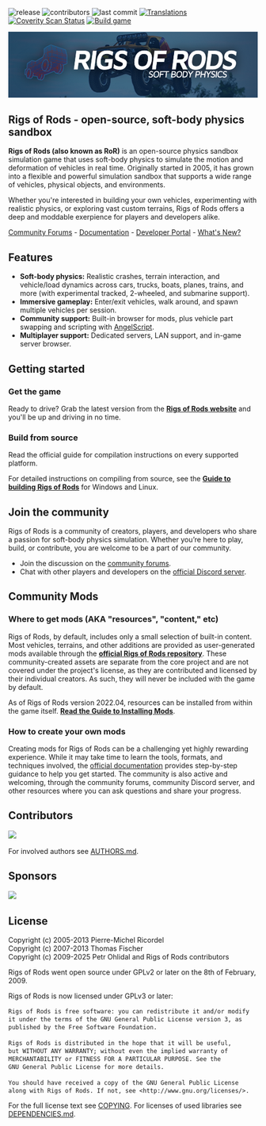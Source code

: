 ![release](https://flat.badgen.net/github/release/RigsOfRods/rigs-of-rods)
![contributors](https://flat.badgen.net/github/contributors/RigsOfRods/rigs-of-rods)
![last commit](https://flat.badgen.net/github/last-commit/RigsOfRods/rigs-of-rods)
[![Translations](https://hosted.weblate.org/widgets/rigs-of-rods/-/game/svg-badge.svg)](https://hosted.weblate.org/projects/rigs-of-rods/)
[![Coverity Scan Status](https://img.shields.io/coverity/scan/16646.svg?style=flat-square)](https://scan.coverity.com/projects/rigsofrods-rigs-of-rods)
[![Build game](https://github.com/RigsOfRods/rigs-of-rods/workflows/Build%20game/badge.svg)](https://github.com/RigsOfRods/rigs-of-rods/actions?query=workflow%3A%22Build+game%22)


![Rigs of Rods](doc/images/RoR_Banner.png)

## Rigs of Rods - open-source, soft-body physics sandbox

**Rigs of Rods (also known as RoR)** is an open-source physics sandbox simulation game that uses soft-body physics to simulate the motion and deformation of vehicles in real time. Originally started in 2005, it has grown into a flexible and powerful simulation sandbox that supports a wide range of vehicles, physical objects, and environments.

Whether you're interested in building your own vehicles, experimenting with realistic physics, or exploring vast custom terrains, Rigs of Rods offers a deep and moddable exerpience for players and developers alike.

[Community Forums](https://forum.rigsofrods.org/) -
[Documentation](https://docs.rigsofrods.org/) -
[Developer Portal](https://developer.rigsofrods.org/) -
[What's New?](https://forum.rigsofrods.org/forums/announcements.44/)

## Features

* **Soft-body physics:** Realistic crashes, terrain interaction, and vehicle/load dynamics across cars, trucks, boats, planes, trains, and more (with experimental tracked, 2-wheeled, and submarine support).
* **Immersive gameplay:** Enter/exit vehicles, walk around, and spawn multiple vehicles per session.
* **Community support:** Built-in browser for mods, plus vehicle part swapping and scripting with [AngelScript](https://www.angelcode.com/angelscript/).
* **Multiplayer support:** Dedicated servers, LAN support, and in-game server browser.

## Getting started

### Get the game

Ready to drive? Grab the latest version from the **[Rigs of Rods website](https://www.rigsofrods.org/download)** and you'll be up and driving in no time.

### Build from source

Read the official guide for compilation instructions on every supported platform.

For detailed instructions on compiling from source, see the **[Guide to building Rigs of Rods](#)** for Windows and Linux.

## Join the community

Rigs of Rods is a community of creators, players, and developers who share a passion for soft-body physics simulation. Whether you’re here to play, build, or contribute, you are welcome to be a part of our community.

* Join the discussion on the [community forums](https://forum.rigsofrods.org/).
* Chat with other players and developers on the [official Discord server](https://discord.gg/rigsofrods).

## Community Mods

### Where to get mods (AKA "resources", "content," etc)

Rigs of Rods, by default, includes only a small selection of built-in content. Most vehicles, terrains, and other additions are provided as user-generated mods available through the **[official Rigs of Rods repository](https://forum.rigsofrods.org/resources/)**. These community-created assets are separate from the core project and are not covered under the project's license, as they are contributed and licensed by their individual creators. As such, they will never be included with the game by default.

As of Rigs of Rods version 2022.04, resources can be installed from within the game itself. **[Read the Guide to Installing Mods](https://docs.rigsofrods.org/gameplay/installing-content/)**.

### How to create your own mods

Creating mods for Rigs of Rods can be a challenging yet highly rewarding experience. While it may take time to learn the tools, formats, and techniques involved, the [official documentation](https://docs.rigsofrods.org) provides step-by-step guidance to help you get started. The community is also active and welcoming, through the community forums, community Discord server, and other resources where you can ask questions and share your progress.

## Contributors

<a href="https://github.com/rigsofrods/rigs-of-rods/graphs/contributors">
  <img src="https://contrib.rocks/image?repo=rigsofrods/rigs-of-rods" />
</a>

For involved authors see [AUTHORS.md](AUTHORS.md).

## Sponsors

<a href="https://www.digitalocean.com/">
    <img src="https://opensource.nyc3.cdn.digitaloceanspaces.com/attribution/assets/SVG/DO_Logo_horizontal_blue.svg" width="201px">
</a>

## License

Copyright (c) 2005-2013 Pierre-Michel Ricordel  
Copyright (c) 2007-2013 Thomas Fischer  
Copyright (c) 2009-2025 Petr Ohlidal and Rigs of Rods contributors

Rigs of Rods went open source under GPLv2 or later on the 8th of February, 2009.

Rigs of Rods is now licensed under GPLv3 or later:
```
Rigs of Rods is free software: you can redistribute it and/or modify
it under the terms of the GNU General Public License version 3, as
published by the Free Software Foundation.

Rigs of Rods is distributed in the hope that it will be useful,
but WITHOUT ANY WARRANTY; without even the implied warranty of
MERCHANTABILITY or FITNESS FOR A PARTICULAR PURPOSE. See the
GNU General Public License for more details.

You should have received a copy of the GNU General Public License
along with Rigs of Rods. If not, see <http://www.gnu.org/licenses/>.
```

For the full license text see [COPYING](COPYING).
For licenses of used libraries see [DEPENDENCIES.md](DEPENDENCIES.md).

